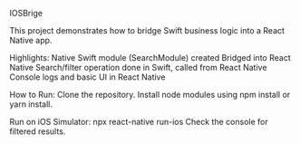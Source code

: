 IOSBrige

This project demonstrates how to bridge Swift business logic into a React Native app.

Highlights:
Native Swift module (SearchModule) created
Bridged into React Native
Search/filter operation done in Swift, called from React Native
Console logs and basic UI in React Native

How to Run:
Clone the repository.
Install node modules using npm install or yarn install.

Run on iOS Simulator:
npx react-native run-ios
Check the console for filtered results.
